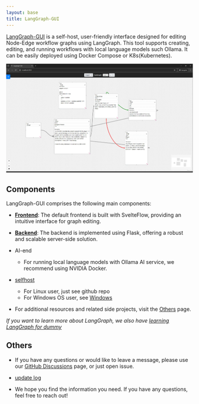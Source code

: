 ```yaml
---
layout: base
title: LangGraph-GUI
---
```


[LangGraph-GUI](https://github.com/LangGraph-GUI/LangGraph-GUI) is a self-host, user-friendly interface designed for editing Node-Edge workflow graphs using LangGraph. This tool supports creating, editing, and running workflows with local language models such Ollama. It can be easily deployed using Docker Compose or K8s(Kubernetes).

![LangGraph-GUI](/cover.webp)

## Components

LangGraph-GUI comprises the following main components:

- **[Frontend](/Frontend)**: The default frontend is built with SvelteFlow, providing an intuitive interface for graph editing.
- **[Backend](/Backend)**: The backend is implemented using Flask, offering a robust and scalable server-side solution.
- AI-end
  - For running local language models with Ollama AI service, we recommend using NVIDIA Docker. 
- [selfhost](/Setup)
  - For Linux user, just see github repo
  - For Windows OS user, see [Windows](/Setup/Windows)

- For additional resources and related side projects, visit the [Others](/Others) page.


*If you want to learn more about LangGraph, we also have [learning LangGraph for dummy](https://github.com/LangGraph-GUI/LangGraph-learn)*

## Others

- If you have any questions or would like to leave a message, please use our [GitHub Discussions](https://github.com/LangGraph-GUI/LangGraph-GUI/discussions) page, or just open issue.

- [update log](https://github.com/LangGraph-GUI/LangGraph-GUI/blob/main/CHANGELOG.md)

- We hope you find the information you need. If you have any questions, feel free to reach out!